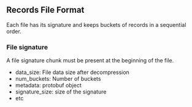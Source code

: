 ## Records File Format
Each file has its signature and keeps buckets of records in a sequential order.

### File signature
A file signature chunk must be present at the beginning of the file.

- data_size: File data size after decompression
- num_buckets: Number of buckets
- metadata: protobuf object
- signature_size: size of the signature
- etc
